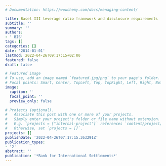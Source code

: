 ```yaml
---
# Documentation: https://wowchemy.com/docs/managing-content/

title: Basel III leverage ratio framework and disclosure requirements
subtitle: ''
summary: ''
authors:
- ' BIS'
tags: []
categories: []
date: '2014-01-01'
lastmod: 2022-04-26T09:17:15+02:00
featured: false
draft: false

# Featured image
# To use, add an image named `featured.jpg/png` to your page's folder.
# Focal points: Smart, Center, TopLeft, Top, TopRight, Left, Right, BottomLeft, Bottom, BottomRight.
image:
  caption: ''
  focal_point: ''
  preview_only: false

# Projects (optional).
#   Associate this post with one or more of your projects.
#   Simply enter your project's folder or file name without extension.
#   E.g. `projects = ["internal-project"]` references `content/project/deep-learning/index.md`.
#   Otherwise, set `projects = []`.
projects: []
publishDate: '2022-04-26T07:17:15.363291Z'
publication_types:
- '2'
abstract: ''
publication: '*Bank for International Settlements*'
---
```

